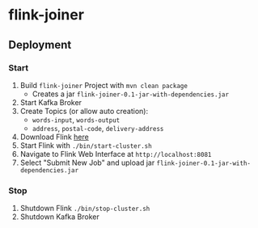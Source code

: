 # flink-joiner

## Deployment

### Start

1. Build `flink-joiner` Project with `mvn clean package`
    - Creates a jar `flink-joiner-0.1-jar-with-dependencies.jar`
2. Start Kafka Broker
3. Create Topics (or allow auto creation):
    - `words-input`, `words-output`
    - `address`, `postal-code`, `delivery-address`
4. Download Flink [here](https://flink.apache.org/downloads.html)
5. Start Flink with `./bin/start-cluster.sh`
6. Navigate to Flink Web Interface at `http://localhost:8081`
7. Select "Submit New Job" and upload jar `flink-joiner-0.1-jar-with-dependencies.jar` 

### Stop

1. Shutdown Flink `./bin/stop-cluster.sh`
2. Shutdown Kafka Broker
